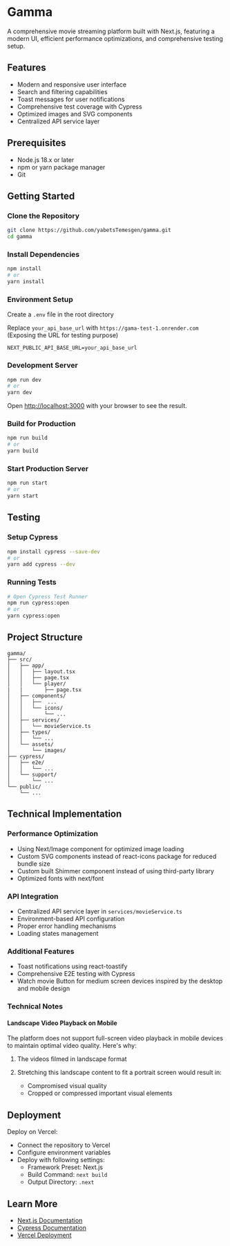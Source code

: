# Gamma

A comprehensive movie streaming platform built with Next.js, featuring a modern UI, efficient performance optimizations, and comprehensive testing setup.

## Features

- Modern and responsive user interface
- Search and filtering capabilities
- Toast messages for user notifications
- Comprehensive test coverage with Cypress
- Optimized images and SVG components
- Centralized API service layer

## Prerequisites

- Node.js 18.x or later
- npm or yarn package manager
- Git

## Getting Started

### Clone the Repository

```bash
git clone https://github.com/yabetsTemesgen/gamma.git
cd gamma
```

### Install Dependencies

```bash
npm install
# or
yarn install
```

### Environment Setup

Create a `.env` file in the root directory

Replace `your_api_base_url` with `https://gama-test-1.onrender.com` (Exposing the URL for testing purpose)

```env
NEXT_PUBLIC_API_BASE_URL=your_api_base_url
```

### Development Server

```bash
npm run dev
# or
yarn dev
```

Open [http://localhost:3000](http://localhost:3000) with your browser to see the result.

### Build for Production

```bash
npm run build
# or
yarn build
```

### Start Production Server

```bash
npm run start
# or
yarn start
```

## Testing

### Setup Cypress

```bash
npm install cypress --save-dev
# or
yarn add cypress --dev
```

### Running Tests

```bash
# Open Cypress Test Runner
npm run cypress:open
# or
yarn cypress:open
```

## Project Structure

```
gamma/
├── src/
│   ├── app/
│   │   ├── layout.tsx
│   │   ├── page.tsx
│   │   └── player/
|   |       ├── page.tsx
│   ├── components/
│   │   ├──  ...
│   │   └── icons/
│   │       └── ...
│   ├── services/
│   │   └── movieService.ts
│   ├── types/
│   │   └── ...
│   └── assets/
│       └── images/
├── cypress/
│   ├── e2e/
│   │   └── ...
│   └── support/
│       └── ...
└── public/
    └── ...
```

## Technical Implementation

### Performance Optimization

- Using Next/Image component for optimized image loading
- Custom SVG components instead of react-icons package for reduced bundle size
- Custom built Shimmer component instead of using third-party library
- Optimized fonts with next/font

### API Integration

- Centralized API service layer in `services/movieService.ts`
- Environment-based API configuration
- Proper error handling mechanisms
- Loading states management

### Additional Features

- Toast notifications using react-toastify
- Comprehensive E2E testing with Cypress
- Watch movie Button for medium screen devices inspired by the desktop and mobile design

### Technical Notes

#### Landscape Video Playback on Mobile

The platform does not support full-screen video playback in mobile devices to maintain optimal video quality. Here's why:

1. The videos filmed in landscape format
   
2. Stretching this landscape content to fit a portrait screen would result in:
   - Compromised visual quality
   - Cropped or compressed important visual elements

## Deployment

Deploy on Vercel:
   - Connect the repository to Vercel
   - Configure environment variables
   - Deploy with following settings:
     - Framework Preset: Next.js
     - Build Command: `next build`
     - Output Directory: `.next`

## Learn More

- [Next.js Documentation](https://nextjs.org/docs)
- [Cypress Documentation](https://docs.cypress.io)
- [Vercel Deployment](https://vercel.com/docs)
